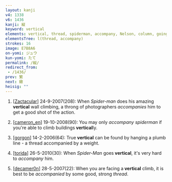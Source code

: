 ```yaml
---
layout: kanji
v4: 1338
v6: 1436
kanji: 縦
keyword: vertical
elements: vertical, thread, spiderman, accompany, Nelson, column, going, line, horns, mend
elementsTree: l(thread, accompany)
strokes: 16
image: E7B8A6
on-yomi: ジュウ
kun-yomi: たて
permalink: /縦/
redirect_from:
 - /1436/
prev: 繁
next: 緻
heisig: ""
---
```


1) [<a href="http://kanji.koohii.com/profile/Zactacular">Zactacular</a>] 24-9-2007(208): When <em>Spider-man</em> does his amazing<strong> vertical</strong> wall climbing, a throng of photographers <em>accompanies</em> him to get a good shot of the action.

2) [<a href="http://kanji.koohii.com/profile/cameron_en">cameron_en</a>] 19-10-2008(90): You may only <em>accompany</em> <em>spiderman</em> if you&#039;re able to climb buildings<strong> vertical</strong>ly.

3) [<a href="http://kanji.koohii.com/profile/gorgon">gorgon</a>] 14-2-2006(64): True<strong> vertical</strong> can be found by hanging a plumb line - a thread accompanied by a weight.

4) [<a href="http://kanji.koohii.com/profile/torida">torida</a>] 26-5-2010(30): When <em>Spider-Man</em> goes<strong> vertical</strong>, it&#039;s very hard to <em>accompany</em> him.

5) [<a href="http://kanji.koohii.com/profile/decamer0n">decamer0n</a>] 28-5-2007(22): When you are facing a<strong> vertical</strong> climb, it is best to be <em>accompanied</em> by some good, strong <em>thread</em>.

